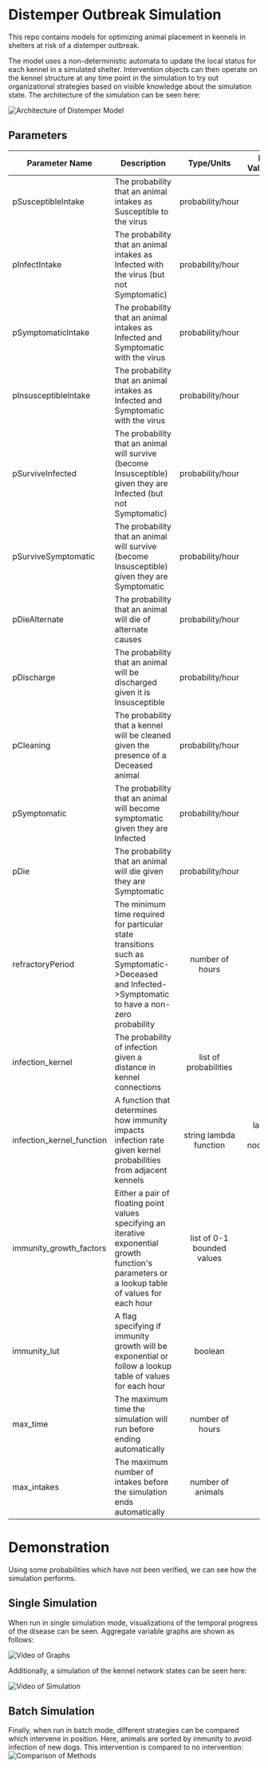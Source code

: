 # Distemper Outbreak Simulation
This repo contains models for optimizing animal placement in kennels in shelters at risk of a distemper outbreak.

The model uses a non-deterministic automata to update the local status for each kennel in a simulated shelter. Intervention objects can then operate on the kennel structure at any time point in the simulation to try out organizational strategies based on visible knowledge about the simulation state. The architecture of the simulation can be seen here:

![Architecture of Distemper Model](https://github.com/austinpetsalive/distemper-outbreak/blob/master/media/Distemper%20Model.png?raw=true)

## Parameters

| Parameter Name        | Description | Type/Units           | Hypothesized Value (or Range)  | Source |
| --------------------- | ----------- | :------------------: | -----------------------------: | ------ |
| pSusceptibleIntake | The probability that an animal intakes as Susceptible to the virus | probability/hour | ??? | N/A |
| pInfectIntake | The probability that an animal intakes as Infected with the virus (but not Symptomatic) | probability/hour | ??? | N/A |
| pSymptomaticIntake | The probability that an animal intakes as Infected and Symptomatic with the virus | probability/hour | ??? | N/A |
| pInsusceptibleIntake | The probability that an animal intakes as Infected and Symptomatic with the virus | probability/hour | ??? | N/A |
| pSurviveInfected | The probability that an animal will survive (become Insusceptible) given they are Infected (but not Symptomatic) | probability/hour | ??? | N/A |
| pSurviveSymptomatic | The probability that an animal will survive (become Insusceptible) given they are Symptomatic | probability/hour | ??? | N/A |
| pDieAlternate | The probability that an animal will die of alternate causes | probability/hour | ??? | N/A |
| pDischarge | The probability that an animal will be discharged given it is Insusceptible | probability/hour | ??? | N/A |
| pCleaning | The probability that a kennel will be cleaned given the presence of a Deceased animal | probability/hour | ??? | N/A |
| pSymptomatic | The probability that an animal will become symptomatic given they are Infected | probability/hour | ??? | N/A |
| pDie | The probability that an animal will die given they are Symptomatic | probability/hour | ??? | N/A |
| refractoryPeriod | The minimum time required for particular state transitions such as Symptomatic->Deceased and Infected->Symptomatic to have a non-zero probability | number of hours | ??? | N/A |
| infection_kernel | The probability of infection given a distance in kennel connections | list of probabilities | ??? | N/A |
| infection_kernel_function | A function that determines how immunity impacts infection rate given kernel probabilities from adjacent kennels | string lambda function | lambda node, k: k*(1-node[\'occupant\'][\'immunity\']) | N/A |
| immunity_growth_factors | Either a pair of floating point values specifying an iterative exponential growth function's parameters or a lookup table of values for each hour | list of 0-1 bounded values | ??? | N/A |
| immunity_lut | A flag specifying if immunity growth will be exponential or follow a lookup table of values for each hour | boolean | True | True for lookup table function, False for exponential growth factor |
| max_time | The maximum time the simulation will run before ending automatically | number of hours | 744 | 1 Month Estimate |
| max_intakes | The maximum number of intakes before the simulation ends automatically | number of animals | None | N/A |

# Demonstration

Using some probabilities which have not been verified, we can see how the simulation performs. 

## Single Simulation
When run in single simulation mode, visualizations of the temporal progress of the disease can be seen. Aggregate variable graphs are shown as follows:

![Video of Graphs](https://github.com/austinpetsalive/distemper-outbreak/blob/master/media/graphs.gif?raw=true)

Additionally, a simulation of the kennel network states can be seen here:

![Video of Simulation](https://github.com/austinpetsalive/distemper-outbreak/blob/master/media/sim.gif?raw=true)

## Batch Simulation
Finally, when run in batch mode, different strategies can be compared which intervene in position. Here, animals are sorted by immunity to avoid infection of new dogs. This intervention is compared to no intervention:
![Comparison of Methods](https://github.com/austinpetsalive/distemper-outbreak/blob/master/media/Figure_1.png?raw=true)

